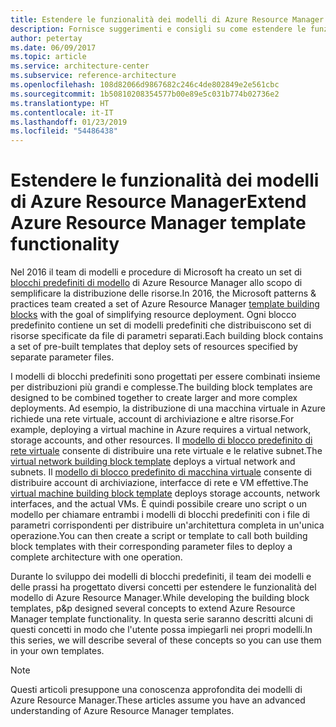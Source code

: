 ```yaml
---
title: Estendere le funzionalità dei modelli di Azure Resource Manager
description: Fornisce suggerimenti e consigli su come estendere le funzionalità dei modelli di Azure Resource Manager.
author: petertay
ms.date: 06/09/2017
ms.topic: article
ms.service: architecture-center
ms.subservice: reference-architecture
ms.openlocfilehash: 108d82066d9867682c246c4de802849e2e561cbc
ms.sourcegitcommit: 1b50810208354577b00e89e5c031b774b02736e2
ms.translationtype: HT
ms.contentlocale: it-IT
ms.lasthandoff: 01/23/2019
ms.locfileid: "54486438"
---
```

# <a name="extend-azure-resource-manager-template-functionality"></a><span data-ttu-id="df0ca-103">Estendere le funzionalità dei modelli di Azure Resource Manager</span><span class="sxs-lookup"><span data-stu-id="df0ca-103">Extend Azure Resource Manager template functionality</span></span>

<span data-ttu-id="df0ca-104">Nel 2016 il team di modelli e procedure di Microsoft ha creato un set di [blocchi predefiniti di modello](https://github.com/mspnp/template-building-blocks/wiki) di Azure Resource Manager allo scopo di semplificare la distribuzione delle risorse.</span><span class="sxs-lookup"><span data-stu-id="df0ca-104">In 2016, the Microsoft patterns & practices team created a set of Azure Resource Manager [template building blocks](https://github.com/mspnp/template-building-blocks/wiki) with the goal of simplifying resource deployment.</span></span> <span data-ttu-id="df0ca-105">Ogni blocco predefinito contiene un set di modelli predefiniti che distribuiscono set di risorse specificate da file di parametri separati.</span><span class="sxs-lookup"><span data-stu-id="df0ca-105">Each building block contains a set of pre-built templates that deploy sets of resources specified by separate parameter files.</span></span>

<span data-ttu-id="df0ca-106">I modelli di blocchi predefiniti sono progettati per essere combinati insieme per distribuzioni più grandi e complesse.</span><span class="sxs-lookup"><span data-stu-id="df0ca-106">The building block templates are designed to be combined together to create larger and more complex deployments.</span></span> <span data-ttu-id="df0ca-107">Ad esempio, la distribuzione di una macchina virtuale in Azure richiede una rete virtuale, account di archiviazione e altre risorse.</span><span class="sxs-lookup"><span data-stu-id="df0ca-107">For example, deploying a virtual machine in Azure requires a virtual network, storage accounts, and other resources.</span></span> <span data-ttu-id="df0ca-108">Il [modello di blocco predefinito di rete virtuale](https://github.com/mspnp/template-building-blocks/wiki/VNet-(v1)) consente di distribuire una rete virtuale e le relative subnet.</span><span class="sxs-lookup"><span data-stu-id="df0ca-108">The [virtual network building block template](https://github.com/mspnp/template-building-blocks/wiki/VNet-(v1)) deploys a virtual network and subnets.</span></span> <span data-ttu-id="df0ca-109">Il [modello di blocco predefinito di macchina virtuale](https://github.com/mspnp/template-building-blocks/wiki/Windows-and-Linux-VMs-(v1)) consente di distribuire account di archiviazione, interfacce di rete e VM effettive.</span><span class="sxs-lookup"><span data-stu-id="df0ca-109">The [virtual machine building block template](https://github.com/mspnp/template-building-blocks/wiki/Windows-and-Linux-VMs-(v1)) deploys storage accounts, network interfaces, and the actual VMs.</span></span> <span data-ttu-id="df0ca-110">È quindi possibile creare uno script o un modello per chiamare entrambi i modelli di blocchi predefiniti con i file di parametri corrispondenti per distribuire un'architettura completa in un'unica operazione.</span><span class="sxs-lookup"><span data-stu-id="df0ca-110">You can then create a script or template to call both building block templates with their corresponding parameter files to deploy a complete architecture with one operation.</span></span>

<span data-ttu-id="df0ca-111">Durante lo sviluppo dei modelli di blocchi predefiniti, il team dei modelli e delle prassi ha progettato diversi concetti per estendere le funzionalità del modello di Azure Resource Manager.</span><span class="sxs-lookup"><span data-stu-id="df0ca-111">While developing the building block templates, p&p designed several concepts to extend Azure Resource Manager template functionality.</span></span> <span data-ttu-id="df0ca-112">In questa serie saranno descritti alcuni di questi concetti in modo che l'utente possa impiegarli nei propri modelli.</span><span class="sxs-lookup"><span data-stu-id="df0ca-112">In this series, we will describe several of these concepts so you can use them in your own templates.</span></span>

> [!NOTE]
> <span data-ttu-id="df0ca-113">Questi articoli presuppone una conoscenza approfondita dei modelli di Azure Resource Manager.</span><span class="sxs-lookup"><span data-stu-id="df0ca-113">These articles assume you have an advanced understanding of Azure Resource Manager templates.</span></span>